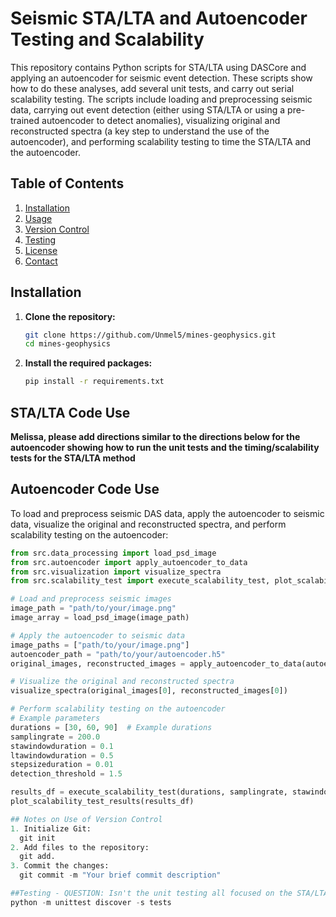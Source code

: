 # Seismic STA/LTA and Autoencoder Testing and Scalability

This repository contains Python scripts for STA/LTA using DASCore and applying an autoencoder for seismic event detection. These scripts show how to do these analyses, add several unit tests, and carry out serial scalability testing. The scripts include loading and preprocessing seismic data, carrying out event detection (either using STA/LTA or using a pre-trained autoencoder to detect anomalies), visualizing original and reconstructed spectra (a key step to understand the use of the autoencoder), and performing scalability testing to time the STA/LTA and the autoencoder.

## Table of Contents

1. [Installation](#installation)
2. [Usage](#usage)
3. [Version Control](#version-control)
4. [Testing](#testing)
5. [License](#license)
6. [Contact](#contact)

## Installation

1. **Clone the repository:**
    ```sh
    git clone https://github.com/Unmel5/mines-geophysics.git
    cd mines-geophysics
    ```

2. **Install the required packages:**
    ```sh
    pip install -r requirements.txt
    ```
## STA/LTA Code Use

**Melissa, please add directions similar to the directions below for the autoencoder showing how to run the unit tests and the timing/scalability tests for the STA/LTA method**

## Autoencoder Code Use

To load and preprocess seismic DAS data, apply the autoencoder to seismic data, visualize the original and reconstructed spectra, and perform scalability testing on the autoencoder:

```python
from src.data_processing import load_psd_image
from src.autoencoder import apply_autoencoder_to_data
from src.visualization import visualize_spectra
from src.scalability_test import execute_scalability_test, plot_scalability_test_results

# Load and preprocess seismic images
image_path = "path/to/your/image.png"
image_array = load_psd_image(image_path)

# Apply the autoencoder to seismic data
image_paths = ["path/to/your/image.png"]
autoencoder_path = "path/to/your/autoencoder.h5"
original_images, reconstructed_images = apply_autoencoder_to_data(autoencoder_path, image_paths)

# Visualize the original and reconstructed spectra
visualize_spectra(original_images[0], reconstructed_images[0])

# Perform scalability testing on the autoencoder
# Example parameters
durations = [30, 60, 90]  # Example durations
samplingrate = 200.0
stawindowduration = 0.1
ltawindowduration = 0.5
stepsizeduration = 0.01
detection_threshold = 1.5

results_df = execute_scalability_test(durations, samplingrate, stawindowduration, ltawindowduration, stepsizeduration, detection_threshold)
plot_scalability_test_results(results_df)

## Notes on Use of Version Control
1. Initialize Git:
  git init
2. Add files to the repository:
  git add.
3. Commit the changes:
  git commit -m "Your brief commit description"

##Testing - QUESTION: Isn't the unit testing all focused on the STA/LTA part of the code? Consider moving this up.
python -m unittest discover -s tests

